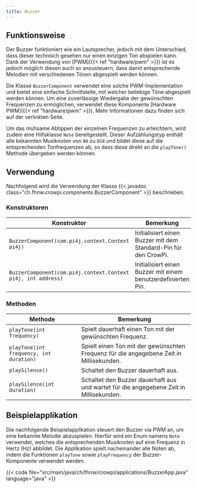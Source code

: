 ```yaml
---
title: Buzzer
---
```


## Funktionsweise

Der Buzzer funktioniert wie ein Lautsprecher, jedoch mit dem Unterschied, dass dieser technisch gesehen nur einen einzigen Ton abspielen
kann. Dank der Verwendung von [PWM]({{< ref "hardware/pwm" >}}) ist es jedoch möglich diesen auch so anzusteuern, dass damit entsprechende
Melodien mit verschiedenen Tönen abgespielt werden können.

Die Klasse `BuzzerComponent` verwendet eine solche PWM-Implementation und bietet eine einfache Schnittstelle, mit welcher beliebige Töne
abgespielt werden können. Um eine zuverlässige Wiedergabe der gewünschten Frequenzen zu ermöglichen, verwendet diese Komponente
[Hardware PWM]({{< ref "hardware/pwm" >}}). Mehr Informationen dazu finden sich auf der verlinkten Seite.

Um das mühsame Abtippen der einzelnen Frequenzen zu erleichtern, wird zudem eine Hilfsklasse `Note` bereitgestellt. Dieser Aufzählungstyp
enthält alle bekannten Musiknoten von `B0` zu `DS8` und bildet diese auf die entsprechenden Tonfrequenzen ab, so dass diese direkt an
die `playTone()` Methode übergeben werden können.

## Verwendung

Nachfolgend wird die Verwendung der Klasse {{< javadoc class="ch.fhnw.crowpi.components.BuzzerComponent" >}} beschrieben.

### Konstruktoren

| Konstruktor | Bemerkung |
| --- | --- |
| `BuzzerComponent(com.pi4j.context.Context pi4j)` | Initialisiert einen Buzzer mit dem Standard-Pin für den CrowPi. |
| `BuzzerComponent(com.pi4j.context.Context pi4j, int address)` | Initialisiert einen Buzzer mit einem benutzerdefinierten Pin. |

### Methoden
| Methode | Bemerkung |
| --- | --- |
| `playTone(int frequency)` | Spielt dauerhaft einen Ton mit der gewünschten Frequenz. |
| `playTone(int frequency, int duration)` | Spielt einen Ton mit der gewünschten Frequenz für die angegebene Zeit in Millisekunden. |
| `playSilence()` | Schaltet den Buzzer dauerhaft aus. |
| `playSilence(int duration)` | Schaltet den Buzzer dauerhaft aus und wartet für die angegebene Zeit in Millisekunden. |

## Beispielapplikation

Die nachfolgende Beispielapplikation steuert den Buzzer via PWM an, um eine bekannte Melodie abzuspielen. Hierfür wird ein Enum namens
`Note` verwendet, welches die entsprechenden Musiknoten auf eine Frequenz in Hertz (Hz) abbildet. Die Applikation spielt nacheinander alle
Noten ab, indem die Funktionen `playTone` sowie `playFrequency` der Buzzer-Komponente verwendet werden.

{{< code file="src/main/java/ch/fhnw/crowpi/applications/BuzzerApp.java" language="java" >}}
